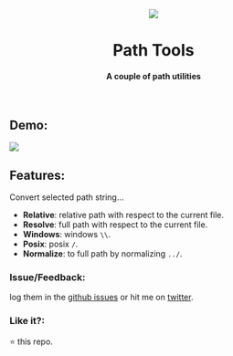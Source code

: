 <p align="center">
    <img src="https://user-images.githubusercontent.com/2767425/31305292-fb0ea3e2-ab53-11e7-95bb-450f56bfa060.png"/>
    <h1 align="center">Path Tools</h1>
    <h4 align="center">A couple of path utilities</h4>
    <br>
</p>

## Demo:

<img src='https://user-images.githubusercontent.com/2767425/31352827-d2736f3e-ad4d-11e7-827a-c673f8967646.gif' />

## Features:

Convert selected path string...

* **Relative**: relative path with respect to the current file.
* **Resolve**:  full path with respect to the current file.
* **Windows**: windows `\\`.
* **Posix**:  posix `/`.
* **Normalize**: to full path by normalizing `../`.

### Issue/Feedback:

log them in the [github issues](https://github.com/cg-cnu/vscode-path-tools) or hit me on [twitter](https://twitter.com/cgcnu).

### Like it?:

:star: this repo.
